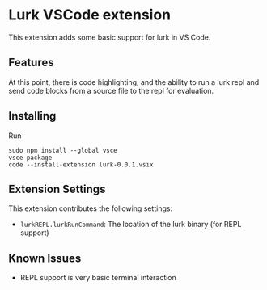 # Lurk VSCode extension

This extension adds some basic support for lurk in VS Code. 

## Features

At this point, there is code highlighting, and the ability to run a
lurk repl and send code blocks from a source file to the repl for
evaluation.

## Installing 

Run 

    sudo npm install --global vsce
    vsce package
	code --install-extension lurk-0.0.1.vsix
	
## Extension Settings

This extension contributes the following settings:

* `lurkREPL.lurkRunCommand`: The location of the lurk binary (for REPL support)

## Known Issues

* REPL support is very basic terminal interaction

